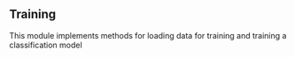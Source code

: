 ## Training
This module implements methods for loading data for training and training a classification model